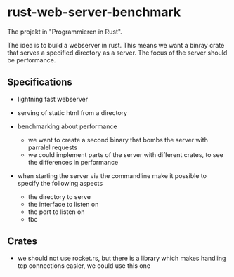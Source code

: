 # rust-web-server-benchmark
The projekt in "Programmieren in Rust".

The idea is to build a webserver in rust. This means we want a binray crate that serves a specified directory as a server. The focus of the server should be performance.

## Specifications
- lightning fast webserver
- serving of static html from a directory
- benchmarking about performance
  - we want to create a second binary that bombs the server with parralel requests
  - we could implement parts of the server with different crates, to see the differences in performance

- when starting the server via the commandline make it possible to specify the following aspects
  - the directory to serve
  - the interface to listen on
  - the port to listen on
  - tbc

## Crates
- we should not use rocket.rs, but there is a library which makes handling tcp connections easier, we could use this one
